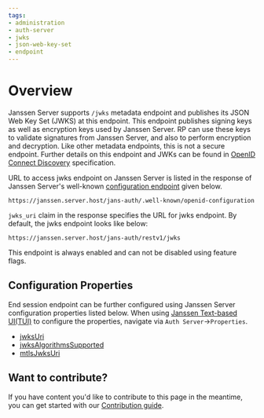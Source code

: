 ```yaml
---
tags:
- administration
- auth-server
- jwks
- json-web-key-set
- endpoint
---
```


# Overview

Janssen Server supports `/jwks` metadata endpoint and publishes its JSON Web Key Set (JWKS) at this endpoint. This 
endpoint publishes signing keys as well as encryption keys used by Janssen Server. RP can use these keys to validate
signatures from Janssen Server, and also to perform encryption and decryption.  Like other metadata endpoints, this is 
not a secure endpoint. Further details on this endpoint and JWKs can be found in [OpenID Connect Discovery](https://openid.net/specs/openid-connect-discovery-1_0.html#ProviderMetadata) 
specification.

URL to access jwks endpoint on Janssen Server is listed in the response of Janssen Server's well-known
[configuration endpoint](./configuration.md) given below.

```text
https://janssen.server.host/jans-auth/.well-known/openid-configuration
```

`jwks_uri` claim in the response specifies the URL for jwks endpoint. By default, the jwks endpoint looks like below:

```
https://janssen.server.host/jans-auth/restv1/jwks
```

This endpoint is always enabled and can not be disabled using feature flags.

## Configuration Properties

End session endpoint can be further configured using Janssen Server configuration properties listed below. When using
[Janssen Text-based UI(TUI)](../../config-guide/tui.md) to configure the properties,
navigate via `Auth Server`->`Properties`.

- [jwksUri](../../reference/json/properties/janssenauthserver-properties.md#jwksuri)
- [jwksAlgorithmsSupported](../../reference/json/properties/janssenauthserver-properties.md#jwksalgorithmssupported)
- [mtlsJwksUri](../../reference/json/properties/janssenauthserver-properties.md#mtlsjwksuri)

## Want to contribute?

If you have content you'd like to contribute to this page in the meantime, you can get started with our [Contribution guide](https://docs.jans.io/head/CONTRIBUTING/).